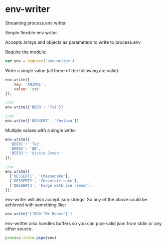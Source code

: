 env-writer
==========

Streaming process.env writer

Simple flexible env writer.

Accepts arrays and objects as parameters to write
to process.env


Require the module:

```js
var env = require('env-writer')
```

Write a single value (all three of the following are valid):

```js
env.write({
    key: 'ANIMAL',
    value: 'cat'
});

//or
env.write({'BEER': 'Tui'})

//or
env.write(['DESSERT', 'Pavlova'])
```

Multiple values with a single write:

```js
env.write({
  'BEER1': 'Tui',
  'BEER2': 'DB',
  'BEER3': 'Gissie Green'
});

//or
env.write([
  ['DESSERT1', 'Cheesecake'],
  ['DESSERT2', 'Chocolate cake'],
  ['DESSERT3', 'Fudge with ice cream'],
]);
```

env-writer will also accept json strings. So any of the above could be achieved with something like:

```js
env.write('["DOG:"Mr Bones"]')
```

env-writter also handles buffers so you can pipe valid json from stdin or any other source.

```js
process.stdin.pipe(env)
```

